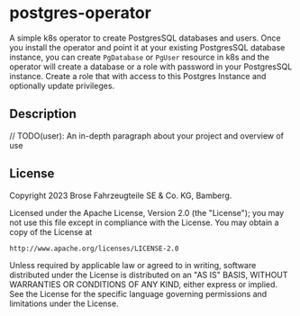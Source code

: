 # postgres-operator
A simple k8s operator to create PostgresSQL databases and users. Once you install the operator and point it at your existing PostgresSQL database instance, you can create `PgDatabase` or `PgUser` resource in k8s 
and the operator will create a database or a role with password in your PostgresSQL instance. 
Create a role that with access to this Postgres Instance and optionally update privileges.

## Description
// TODO(user): An in-depth paragraph about your project and overview of use


## License

Copyright 2023 Brose Fahrzeugteile SE & Co. KG, Bamberg.

Licensed under the Apache License, Version 2.0 (the "License");
you may not use this file except in compliance with the License.
You may obtain a copy of the License at

    http://www.apache.org/licenses/LICENSE-2.0

Unless required by applicable law or agreed to in writing, software
distributed under the License is distributed on an "AS IS" BASIS,
WITHOUT WARRANTIES OR CONDITIONS OF ANY KIND, either express or implied.
See the License for the specific language governing permissions and
limitations under the License.


